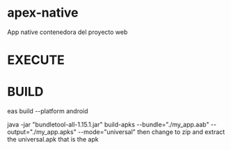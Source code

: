 # apex-native
App native contenedora del proyecto web

# EXECUTE


# BUILD
 eas build --platform android

java -jar "bundletool-all-1.15.1.jar" build-apks --bundle="./my_app.aab" --output="./my_app.apks" --mode="universal" then change to zip and extract the universal.apk that is the apk
